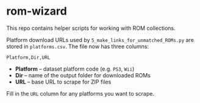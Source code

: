 # rom-wizard

This repo contains helper scripts for working with ROM collections.

Platform download URLs used by `5_make_links_for_unmatched_ROMs.py` are stored
in `platforms.csv`. The file now has three columns:

```
Platform,Dir,URL
```

- **Platform** – dataset platform code (e.g. `PS3`, `Wii`)
- **Dir** – name of the output folder for downloaded ROMs
- **URL** – base URL to scrape for ZIP files

Fill in the `URL` column for any platforms you want to scrape.
